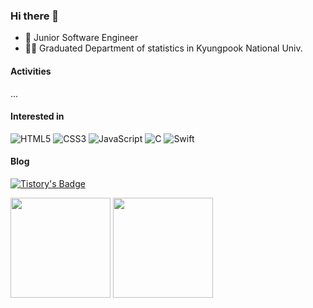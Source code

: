 ### Hi there 👋

- 🌱 Junior Software Engineer
- 👨‍🎓 Graduated Department of statistics in Kyungpook National Univ.

#### Activities

...

#### Interested in

![HTML5](https://img.shields.io/badge/html5-%23E34F26.svg?style=for-the-badge&logo=html5&logoColor=white)
![CSS3](https://img.shields.io/badge/css3-%231572B6.svg?style=for-the-badge&logo=css3&logoColor=white)
![JavaScript](https://img.shields.io/badge/javascript-%23323330.svg?style=for-the-badge&logo=javascript&logoColor=%23F7DF1E)
![C](https://img.shields.io/badge/c-%2300599C.svg?style=for-the-badge&logo=c&logoColor=white)
![Swift](https://img.shields.io/badge/swift-F54A2A?style=for-the-badge&logo=swift&logoColor=white)


#### Blog
<div>
  
[![Tistory's Badge](https://github-readme-tistory-card.vercel.app/api/badge?name=tistory)](https://doongeon-stack.tistory.com/)

</div>

<div>
  <img height=160 src="https://github-readme-stats.vercel.app/api?username=doongeon&rank_icon=github"/>
  <img height=160 src="https://github-readme-stats.vercel.app/api/top-langs/?username=doongeon&hide_progress=true"/>
</div>

